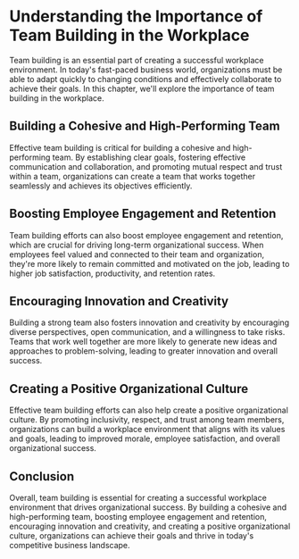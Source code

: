 Understanding the Importance of Team Building in the Workplace
=======================================================================================

Team building is an essential part of creating a successful workplace environment. In today's fast-paced business world, organizations must be able to adapt quickly to changing conditions and effectively collaborate to achieve their goals. In this chapter, we'll explore the importance of team building in the workplace.

Building a Cohesive and High-Performing Team
--------------------------------------------

Effective team building is critical for building a cohesive and high-performing team. By establishing clear goals, fostering effective communication and collaboration, and promoting mutual respect and trust within a team, organizations can create a team that works together seamlessly and achieves its objectives efficiently.

Boosting Employee Engagement and Retention
------------------------------------------

Team building efforts can also boost employee engagement and retention, which are crucial for driving long-term organizational success. When employees feel valued and connected to their team and organization, they're more likely to remain committed and motivated on the job, leading to higher job satisfaction, productivity, and retention rates.

Encouraging Innovation and Creativity
-------------------------------------

Building a strong team also fosters innovation and creativity by encouraging diverse perspectives, open communication, and a willingness to take risks. Teams that work well together are more likely to generate new ideas and approaches to problem-solving, leading to greater innovation and overall success.

Creating a Positive Organizational Culture
------------------------------------------

Effective team building efforts can also help create a positive organizational culture. By promoting inclusivity, respect, and trust among team members, organizations can build a workplace environment that aligns with its values and goals, leading to improved morale, employee satisfaction, and overall organizational success.

Conclusion
----------

Overall, team building is essential for creating a successful workplace environment that drives organizational success. By building a cohesive and high-performing team, boosting employee engagement and retention, encouraging innovation and creativity, and creating a positive organizational culture, organizations can achieve their goals and thrive in today's competitive business landscape.
